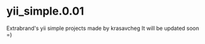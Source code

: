 yii_simple.0.01
===============

Extrabrand's yii simple projects made by krasavcheg
It will be updated soon =)
